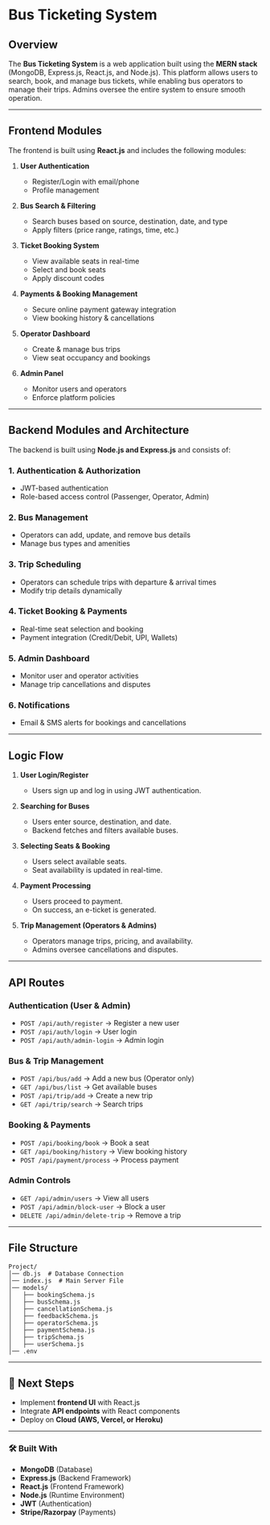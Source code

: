 # Bus Ticketing System

## Overview
The **Bus Ticketing System** is a web application built using the **MERN stack** (MongoDB, Express.js, React.js, and Node.js). This platform allows users to search, book, and manage bus tickets, while enabling bus operators to manage their trips. Admins oversee the entire system to ensure smooth operation.

---

## Frontend Modules
The frontend is built using **React.js** and includes the following modules:

1. **User Authentication**
   - Register/Login with email/phone
   - Profile management
   
2. **Bus Search & Filtering**
   - Search buses based on source, destination, date, and type
   - Apply filters (price range, ratings, time, etc.)

3. **Ticket Booking System**
   - View available seats in real-time
   - Select and book seats
   - Apply discount codes
   
4. **Payments & Booking Management**
   - Secure online payment gateway integration
   - View booking history & cancellations
   
5. **Operator Dashboard**
   - Create & manage bus trips
   - View seat occupancy and bookings
   
6. **Admin Panel**
   - Monitor users and operators
   - Enforce platform policies
   
---

## Backend Modules and Architecture
The backend is built using **Node.js and Express.js** and consists of:

### **1. Authentication & Authorization**
   - JWT-based authentication
   - Role-based access control (Passenger, Operator, Admin)

### **2. Bus Management**
   - Operators can add, update, and remove bus details
   - Manage bus types and amenities

### **3. Trip Scheduling**
   - Operators can schedule trips with departure & arrival times
   - Modify trip details dynamically

### **4. Ticket Booking & Payments**
   - Real-time seat selection and booking
   - Payment integration (Credit/Debit, UPI, Wallets)

### **5. Admin Dashboard**
   - Monitor user and operator activities
   - Manage trip cancellations and disputes

### **6. Notifications**
   - Email & SMS alerts for bookings and cancellations

---

## Logic Flow
1. **User Login/Register**
   - Users sign up and log in using JWT authentication.

2. **Searching for Buses**
   - Users enter source, destination, and date.
   - Backend fetches and filters available buses.

3. **Selecting Seats & Booking**
   - Users select available seats.
   - Seat availability is updated in real-time.

4. **Payment Processing**
   - Users proceed to payment.
   - On success, an e-ticket is generated.

5. **Trip Management (Operators & Admins)**
   - Operators manage trips, pricing, and availability.
   - Admins oversee cancellations and disputes.

---

## API Routes
### **Authentication (User & Admin)**
- `POST /api/auth/register` → Register a new user
- `POST /api/auth/login` → User login
- `POST /api/auth/admin-login` → Admin login

### **Bus & Trip Management**
- `POST /api/bus/add` → Add a new bus (Operator only)
- `GET /api/bus/list` → Get available buses
- `POST /api/trip/add` → Create a new trip
- `GET /api/trip/search` → Search trips

### **Booking & Payments**
- `POST /api/booking/book` → Book a seat
- `GET /api/booking/history` → View booking history
- `POST /api/payment/process` → Process payment

### **Admin Controls**
- `GET /api/admin/users` → View all users
- `POST /api/admin/block-user` → Block a user
- `DELETE /api/admin/delete-trip` → Remove a trip

---


## File Structure
```
Project/
│── db.js  # Database Connection
│── index.js  # Main Server File
│── models/
│   ├── bookingSchema.js
│   ├── busSchema.js
│   ├── cancellationSchema.js
│   ├── feedbackSchema.js
│   ├── operatorSchema.js
│   ├── paymentSchema.js
│   ├── tripSchema.js
│   ├── userSchema.js
│── .env
```

---

## 🚀 Next Steps
- Implement **frontend UI** with React.js
- Integrate **API endpoints** with React components
- Deploy on **Cloud (AWS, Vercel, or Heroku)**

---

### 🛠️ **Built With**
- **MongoDB** (Database)
- **Express.js** (Backend Framework)
- **React.js** (Frontend Framework)
- **Node.js** (Runtime Environment)
- **JWT** (Authentication)
- **Stripe/Razorpay** (Payments)